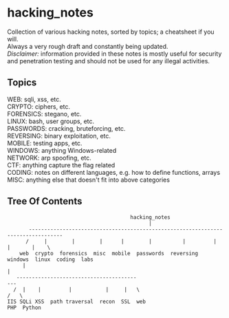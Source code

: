 # hacking_notes                 

Collection of various hacking notes, sorted by topics; a cheatsheet if you will.  
Always a very rough draft and constantly being updated.  
*Disclaimer:* information provided in these notes is mostly useful for security and penetration testing and should not be used for any illegal activities.

Topics
------

WEB: sqli, xss, etc.  
CRYPTO: ciphers, etc.  
FORENSICS: stegano, etc.  
LINUX: bash, user groups, etc.  
PASSWORDS: cracking, bruteforcing, etc.  
REVERSING: binary exploitation, etc.  
MOBILE: testing apps, etc.  
WINDOWS: anything Windows-related  
NETWORK: arp spoofing, etc.  
CTF: anything capture the flag related  
CODING: notes on different languages, e.g. how to define functions, arrays  
MISC: anything else that doesn't fit into above categories  


Tree Of Contents
----------------
```
                                        hacking_notes
                                              |
       ---------------------------------------------------------------------------------
      /     |        |        |      |        |          |         |       |       |    \
    web  crypto  forensics  misc  mobile  passwords  reversing  windows  linux  coding  labs
     |                                                                             |
   ---------------------------------------                                        ---
  /  |    |         |           |     |   \                                      /   \
IIS SQLi XSS  path traversal  recon  SSL  web                                  PHP  Python
```
